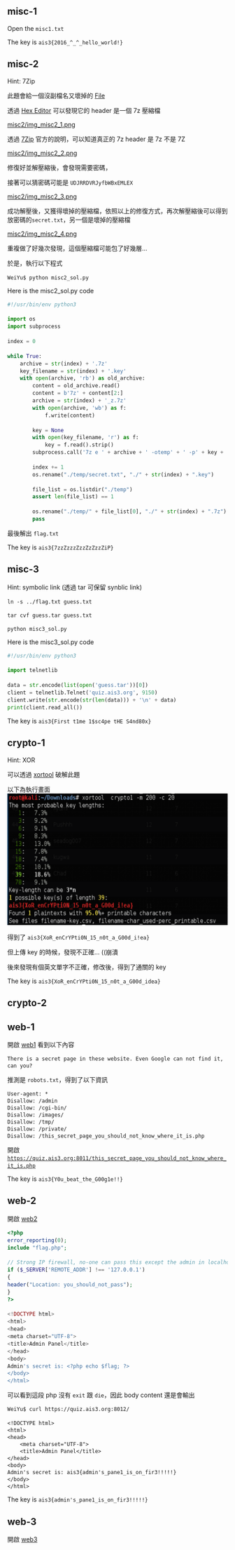 ## misc-1

Open the `misc1.txt`

The key is `ais3{2016_^_^_hello_world!}`

## misc-2

Hint: 7Zip

此題會給一個沒副檔名又壞掉的 [File](/misc2/UNPACK_ME)

透過 [Hex Editor](http://www.azofreeware.com/2014/04/hxd-1770-hex.html) 可以發現它的 header 是一個 7z 壓縮檔

[misc2/img_misc2_1.png](misc2/img_misc2_1.png)

透過 [7Zip](http://www.7-zip.org/recover.html) 官方的說明，可以知道真正的 7z header 是 7z 不是 7Z

[misc2/img_misc2_2.png](misc2/img_misc2_2.png)

修復好並解壓縮後，會發現需要密碼，

接著可以猜密碼可能是 `UDJRRDVRJyfbWBxEMLEX`

[misc2/img_misc2_3.png](misc2/img_misc2_3.png)

成功解壓後，又獲得壞掉的壓縮檔，依照以上的修復方式，再次解壓縮後可以得到放密碼的`secret.txt`，另一個是壞掉的壓縮檔

[misc2/img_misc2_4.png](misc2/img_misc2_4.png)

重複做了好幾次發現，這個壓縮檔可能包了好幾層...

於是，執行以下程式

`WeiYu$ python misc2_sol.py` 

Here is the misc2_sol.py code

``` python
#!/usr/bin/env python3

import os
import subprocess

index = 0

while True:
    archive = str(index) + '.7z'
    key_filename = str(index) + '.key'
    with open(archive, 'rb') as old_archive:
        content = old_archive.read()
        content = b'7z' + content[2:]
        archive = str(index) + '_z.7z'
        with open(archive, 'wb') as f:
            f.write(content)

        key = None
        with open(key_filename, 'r') as f:
            key = f.read().strip()
        subprocess.call('7z e ' + archive + ' -otemp' + ' -p' + key + ' -y',shell=True)

        index += 1
        os.rename("./temp/secret.txt", "./" + str(index) + ".key")

        file_list = os.listdir("./temp")
        assert len(file_list) == 1

        os.rename("./temp/" + file_list[0], "./" + str(index) + ".7z")
        pass
```

最後解出 `flag.txt`

The key is `ais3{7zzZzzzZzzZzZzzZiP}`


## misc-3

Hint: symbolic link (透過 tar 可保留 synblic link)

`ln -s ../flag.txt guess.txt`

`tar cvf guess.tar guess.txt`

`python misc3_sol.py`

Here is the misc3_sol.py code 

``` python
#!/usr/bin/env python3

import telnetlib

data = str.encode(list(open('guess.tar'))[0])
client = telnetlib.Telnet('quiz.ais3.org', 9150)
client.write(str.encode(str(len(data))) + '\n' + data)
print(client.read_all())
```
 
The key is `ais3{First t1me 1$sc4pe tHE S4nd80x}`

## crypto-1

Hint: XOR

可以透過 [xortool](https://github.com/hellman/xortool) 破解此題

以下為執行畫面
![crypto1/xortool_sol.png](crypto1/xortool_sol.png)

得到了 `ais3{XoR_enCrYPti0N_15_n0t_a_G00d_i!ea}`

但上傳 key 的時候，發現不正確... ((崩潰 

後來發現有個英文單字不正確，修改後，得到了通關的 key

The key is `ais3{XoR_enCrYPti0N_15_n0t_a_G00d_idea}`


## crypto-2


## web-1

開啟 [web1](https://quiz.ais3.org:8011) 看到以下內容

```
There is a secret page in these website. Even Google can not find it, can you?
```

推測是 `robots.txt`，得到了以下資訊

```
User-agent: *
Disallow: /admin
Disallow: /cgi-bin/
Disallow: /images/
Disallow: /tmp/
Disallow: /private/
Disallow: /this_secret_page_you_should_not_know_where_it_is.php
```

開啟 [`https://quiz.ais3.org:8011/this_secret_page_you_should_not_know_where_it_is.php`](https://quiz.ais3.org:8011/this_secret_page_you_should_not_know_where_it_is.php)


The key is `ais3{Y0u_beat_the_G00g1e!!}`


## web-2

開啟 [web2](https://quiz.ais3.org:8012/)

``` php
<?php
error_reporting(0);
include "flag.php";

// Strong IP firewall, no-one can pass this except the admin in localhost
if ($_SERVER['REMOTE_ADDR'] !== '127.0.0.1')
{
header("Location: you_should_not_pass");
}
?>

<!DOCTYPE html>
<html>
<head>
<meta charset="UTF-8">
<title>Admin Panel</title>
</head>
<body>
Admin's secret is: <?php echo $flag; ?>
</body>
</html>
```

可以看到這段 php 沒有 `exit` 跟 `die`，因此 body content 還是會輸出

```
WeiYu$ curl https://quiz.ais3.org:8012/

<!DOCTYPE html>
<html>
<head>
    <meta charset="UTF-8">
    <title>Admin Panel</title>
</head>
<body>
Admin's secret is: ais3{admin's_pane1_is_on_fir3!!!!!}
</body>
</html>
```

The key is `ais3{admin's_pane1_is_on_fir3!!!!!}`


## web-3

開啟 [web3](https://quiz.ais3.org:8013/)



